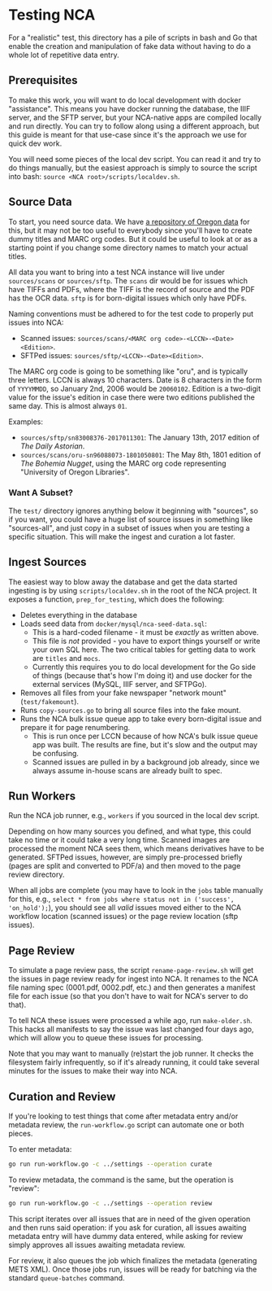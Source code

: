 # Testing NCA

For a "realistic" test, this directory has a pile of scripts in bash and Go
that enable the creation and manipulation of fake data without having to do a
whole lot of repetitive data entry.

## Prerequisites

To make this work, you will want to do local development with docker
"assistance". This means you have docker running the database, the IIIF server,
and the SFTP server, but your NCA-native apps are compiled locally and run
directly. You can try to follow along using a different approach, but this
guide is meant for that use-case since it's the approach we use for quick dev
work.

You will need some pieces of the local dev script. You can read it and try to
do things manually, but the easiest approach is simply to source the script
into bash: `source <NCA root>/scripts/localdev.sh`.

## Source Data

To start, you need source data. We have [a repository of Oregon data][1] for
this, but it may not be too useful to everybody since you'll have to create
dummy titles and MARC org codes. But it could be useful to look at or as a
starting point if you change some directory names to match your actual titles.

[1]: <https://github.com/uoregon-libraries/nca-test-data>

All data you want to bring into a test NCA instance will live under
`sources/scans` or `sources/sftp`. The `scans` dir would be for issues which
have TIFFs and PDFs, where the TIFF is the record of source and the PDF has the
OCR data. `sftp` is for born-digital issues which only have PDFs.

Naming conventions must be adhered to for the test code to properly put issues into NCA:

- Scanned issues: `sources/scans/<MARC org code>-<LCCN>-<Date><Edition>`.
- SFTPed issues: `sources/sftp/<LCCN>-<Date><Edition>`.

The MARC org code is going to be something like "oru", and is typically three
letters. LCCN is always 10 characters. Date is 8 characters in the form of
`YYYYMMDD`, so January 2nd, 2006 would be `20060102`. Edition is a two-digit
value for the issue's edition in case there were two editions published the
same day. This is almost always `01`.

Examples:

- `sources/sftp/sn83008376-2017011301`: The January 13th, 2017 edition of *The
  Daily Astorian*.
- `sources/scans/oru-sn96088073-1801050801`: The May 8th, 1801 edition of *The
  Bohemia Nugget*, using the MARC org code representing "University of Oregon
  Libraries".

### Want A Subset?

The `test/` directory ignores anything below it beginning with "sources", so if
you want, you could have a huge list of source issues in something like
"sources-all", and just copy in a subset of issues when you are testing a
specific situation. This will make the ingest and curation a lot faster.

## Ingest Sources

The easiest way to blow away the database and get the data started ingesting is
by using `scripts/localdev.sh` in the root of the NCA project. It exposes a
function, `prep_for_testing`, which does the following:

- Deletes everything in the database
- Loads seed data from `docker/mysql/nca-seed-data.sql`:
  - This is a hard-coded filename - it must be *exactly* as written above.
  - This file is *not* provided - you have to export things yourself or write
    your own SQL here. The two critical tables for getting data to work are
    `titles` and `mocs`.
  - Currently this requires you to do local development for the Go side of
    things (because that's how I'm doing it) and use docker for the external
    services (MySQL, IIIF server, and SFTPGo).
- Removes all files from your fake newspaper "network mount"
  (`test/fakemount`).
- Runs `copy-sources.go` to bring all source files into the fake mount.
- Runs the NCA bulk issue queue app to take every born-digital issue and
  prepare it for page renumbering.
  - This is run once per LCCN because of how NCA's bulk issue queue app was
    built. The results are fine, but it's slow and the output may be confusing.
  - Scanned issues are pulled in by a background job already, since we always
    assume in-house scans are already built to spec.

## Run Workers

Run the NCA job runner, e.g., `workers` if you sourced in the local dev script.

Depending on how many sources you defined, and what type, this could take no
time or it could take a very long time. Scanned images are processed the moment
NCA sees them, which means derivatives have to be generated. SFTPed issues,
however, are simply pre-processed briefly (pages are split and converted to
PDF/a) and then moved to the page review directory.

When all jobs are complete (you may have to look in the `jobs` table manually
for this, e.g., `select * from jobs where status not in ('success',
'on_hold');`), you should see all *valid* issues moved either to the NCA
workflow location (scanned issues) or the page review location (sftp issues).

## Page Review

To simulate a page review pass, the script `rename-page-review.sh` will get the
issues in page review ready for ingest into NCA. It renames to the NCA file
naming spec (0001.pdf, 0002.pdf, etc.) and then generates a manifest file for
each issue (so that you don't have to wait for NCA's server to do that).

To tell NCA these issues were processed a while ago, run `make-older.sh`. This
hacks all manifests to say the issue was last changed four days ago, which will
allow you to queue these issues for processing.

Note that you may want to manually (re)start the job runner. It checks the
filesystem fairly infrequently, so if it's already running, it could take
several minutes for the issues to make their way into NCA.

## Curation and Review

If you're looking to test things that come after metadata entry and/or metadata
review, the `run-workflow.go` script can automate one or both pieces.

To enter metadata:

```bash
go run run-workflow.go -c ../settings --operation curate
```

To review metadata, the command is the same, but the operation is
"review":

```bash
go run run-workflow.go -c ../settings --operation review
```

This script iterates over all issues that are in need of the given operation
and then runs said operation: if you ask for curation, all issues awaiting
metadata entry will have dummy data entered, while asking for review simply
approves all issues awaiting metadata review.

For review, it also queues the job which finalizes the metadata (generating
METS XML). Once those jobs run, issues will be ready for batching via the
standard `queue-batches` command.
